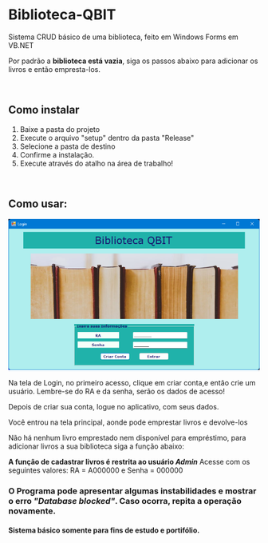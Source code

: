 # Biblioteca-QBIT
 Sistema CRUD básico de uma biblioteca, feito em Windows Forms em VB.NET
 <p>Por padrão a <b>biblioteca está vazia</b>, siga os passos abaixo para adicionar os livros e então empresta-los.</p>
 <br>
<h2> Como instalar </h2>
 <ol>
  <li>Baixe a pasta do projeto</li>
  <li>Execute o arquivo "setup" dentro da pasta "Release"</li>
  <li>Selecione a pasta de destino</li>
  <li>Confirme a instalação.</li>
  <li>Execute através do atalho na área de trabalho!</li>
 </ol>
 <br>
<h2>Como usar:</h2>
<img width=550px" src ="https://github.com/BrunoTolentino/Biblioteca-QBIT/blob/main/Imgs/login.png?raw=true" alt="Tela Login">
<p>Na tela de Login, no primeiro acesso, clique em criar conta,e então crie um usuário. Lembre-se do RA e da senha, serão os dados de acesso!</p>
<p>Depois de criar sua conta, logue no aplicativo, com seus dados.</p>
<p>Você entrou na tela principal, aonde pode emprestar livros e devolve-los</p>
<p>Não há nenhum livro emprestado nem disponível para empréstimo, para adicionar livros a sua biblioteca siga a função abaixo:</p>
<p> <b>A função de cadastrar livros é restrita ao usuário <em>Admin</em></b> Acesse com os seguintes valores: RA = A000000 e Senha = 000000</p>

<h3>O Programa pode apresentar algumas instabilidades e mostrar o erro <em>"Database blocked"</em>. Caso ocorra, repita a operação novamente. </h3>
<h4>Sistema básico somente para fins de estudo e portifólio.</h4>

